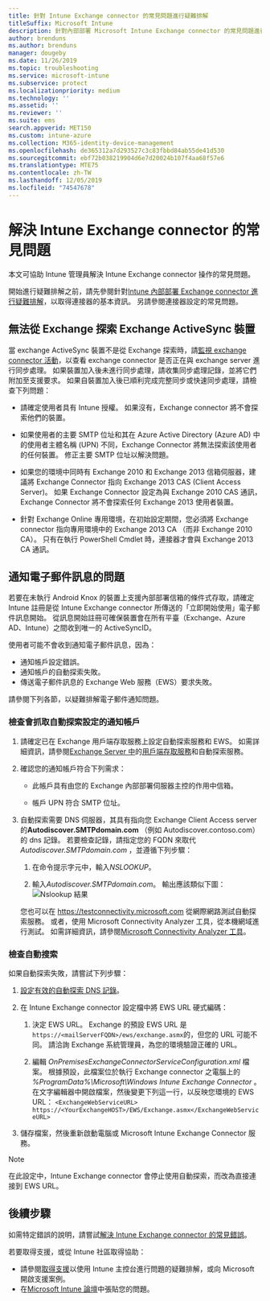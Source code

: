 ```yaml
---
title: 針對 Intune Exchange connector 的常見問題進行疑難排解
titleSuffix: Microsoft Intune
description: 針對內部部署 Microsoft Intune Exchange connector 的常見問題進行疑難排解並加以解決。
author: brenduns
ms.author: brenduns
manager: dougeby
ms.date: 11/26/2019
ms.topic: troubleshooting
ms.service: microsoft-intune
ms.subservice: protect
ms.localizationpriority: medium
ms.technology: ''
ms.assetid: ''
ms.reviewer: ''
ms.suite: ems
search.appverid: MET150
ms.custom: intune-azure
ms.collection: M365-identity-device-management
ms.openlocfilehash: de365312a7d293527c3c83fbbd84ab55de41d530
ms.sourcegitcommit: ebf72b038219904d6e7d20024b107f4aa68f57e6
ms.translationtype: MTE75
ms.contentlocale: zh-TW
ms.lasthandoff: 12/05/2019
ms.locfileid: "74547678"
---
```

# <a name="resolve-common-problems-with-the-intune-exchange-connector"></a>解決 Intune Exchange connector 的常見問題
 
本文可協助 Intune 管理員解決 Intune Exchange connector 操作的常見問題。

開始進行疑難排解之前，請先參閱針對[Intune 內部部署 Exchange connector 進行疑難排解](troubleshoot-exchange-connector.md)，以取得連接器的基本資訊。 另請參閱連接器設定的常見問題。

## <a name="an-exchange-activesync-device-isnt-discovered-from-exchange"></a>無法從 Exchange 探索 Exchange ActiveSync 裝置

當 exchange ActiveSync 裝置不是從 Exchange 探索時，請[監視 exchange connector 活動](exchange-connector-install.md#on-premises-intune-exchange-connector-high-availability-support)，以查看 exchange connector 是否正在與 exchange server 進行同步處理。 如果裝置加入後未進行同步處理，請收集同步處理記錄，並將它們附加至支援要求。 如果自裝置加入後已順利完成完整同步或快速同步處理，請檢查下列問題：

- 請確定使用者具有 Intune 授權。 如果沒有，Exchange connector 將不會探索他們的裝置。

- 如果使用者的主要 SMTP 位址和其在 Azure Active Directory (Azure AD) 中的使用者主體名稱 (UPN) 不同，Exchange Connector 將無法探索該使用者的任何裝置。 修正主要 SMTP 位址以解決問題。

- 如果您的環境中同時有 Exchange 2010 和 Exchange 2013 信箱伺服器，建議將 Exchange Connector 指向 Exchange 2013 CAS (Client Access Server)。 如果 Exchange Connector 設定為與 Exchange 2010 CAS 通訊，Exchange Connector 將不會探索任何 Exchange 2013 使用者裝置。

- 針對 Exchange Online 專用環境，在初始設定期間，您必須將 Exchange connector 指向專用環境中的 Exchange 2013 CA （而非 Exchange 2010 CA）。 只有在執行 PowerShell Cmdlet 時，連接器才會與 Exchange 2013 CA 通訊。

## <a name="problems-with-the-notification-email-message"></a>通知電子郵件訊息的問題

若要在未執行 Android Knox 的裝置上支援內部部署信箱的條件式存取，請確定 Intune 註冊是從 Intune Exchange connector 所傳送的「立即開始使用」電子郵件訊息開始。 從訊息開始註冊可確保裝置會在所有平臺（Exchange、Azure AD、Intune）之間收到唯一的 ActiveSyncID。

使用者可能不會收到通知電子郵件訊息，因為：

- 通知帳戶設定錯誤。
- 通知帳戶的自動探索失敗。
- 傳送電子郵件訊息的 Exchange Web 服務（EWS）要求失敗。

請參閱下列各節，以疑難排解電子郵件通知問題。

### <a name="check-the-notification-account-that-retrieves-autodiscover-settings"></a>檢查會抓取自動探索設定的通知帳戶

1. 請確定已在 Exchange 用戶端存取服務上設定自動探索服務和 EWS。 如需詳細資訊，請參閱[Exchange Server 中](https://docs.microsoft.com/Exchange/architecture/client-access/autodiscover?view=exchserver-2019)的[用戶端存取服務](https://docs.microsoft.com/Exchange/architecture/client-access/client-access)和自動探索服務。

2. 確認您的通知帳戶符合下列需求：

   - 此帳戶具有由您的 Exchange 內部部署伺服器主控的作用中信箱。

   - 帳戶 UPN 符合 SMTP 位址。

3. 自動探索需要 DNS 伺服器，其具有指向您 Exchange Client Access server 的**Autodiscover.SMTPdomain.com** （例如 Autodiscover.contoso.com）的 dns 記錄。 若要檢查記錄，請指定您的 FQDN 來取代*Autodiscover.SMTPdomain.com* ，並遵循下列步驟：

   1. 在命令提示字元中，輸入*NSLOOKUP*。

   2. 輸入*Autodiscover.SMTPdomain.com*。 輸出應該類似下圖： ![Nslookup 結果](./media/troubleshoot-exchange-connector-common-problems/nslookup-results.png
      )

   您也可以在 https://testconnectivity.microsoft.com 從網際網路測試自動探索服務。 或者，使用 Microsoft Connectivity Analyzer 工具，從本機網域進行測試。 如需詳細資訊，請參閱[Microsoft Connectivity Analyzer 工具](https://docs.microsoft.com/previous-versions/office/exchange-remote-connectivity/jj851141(v=exchg.80))。


### <a name="check-autodiscovery"></a>檢查自動搜索

如果自動探索失敗，請嘗試下列步驟：

1. [設定有效的自動探索 DNS 記錄](https://docs.microsoft.com/previous-versions/exchange-server/exchange-150/mt473798(v=exchg.150))。

2. 在 Intune Exchange connector 設定檔中將 EWS URL 硬式編碼：

   1. 決定 EWS URL。 Exchange 的預設 EWS URL 是 `https://<mailServerFQDN>/ews/exchange.asmx`的，但您的 URL 可能不同。 請洽詢 Exchange 系統管理員，為您的環境驗證正確的 URL。

   2. 編輯 *OnPremisesExchangeConnectorServiceConfiguration.xml* 檔案。 根據預設，此檔案位於執行 Exchange connector 之電腦上的 *%ProgramData%\Microsoft\Windows Intune Exchange Connector* 。 在文字編輯器中開啟檔案，然後變更下列這一行，以反映您環境的 EWS URL： `<ExchangeWebServiceURL> https://<YourExchangeHOST>/EWS/Exchange.asmx</ExchangeWebServiceURL>`

3. 儲存檔案，然後重新啟動電腦或 Microsoft Intune Exchange Connector 服務。

>[!NOTE]
> 在此設定中，Intune Exchange connector 會停止使用自動探索，而改為直接連接到 EWS URL。

## <a name="next-steps"></a>後續步驟

如需特定錯誤的說明，請嘗試[解決 Intune Exchange connector 的常見錯誤](troubleshoot-exchange-connector-common-errors.md)。

若要取得支援，或從 Intune 社區取得協助：

- 請參閱[取得支援](../fundamentals/get-support.md)以使用 Intune 主控台進行問題的疑難排解，或向 Microsoft 開啟支援案例。
- 在[Microsoft Intune 論壇](https://social.technet.microsoft.com/Forums/home?forum=microsoftintuneprod)中張貼您的問題。